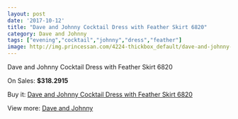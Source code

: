 ```yaml
---
layout: post
date: '2017-10-12'
title: "Dave and Johnny Cocktail Dress with Feather Skirt 6820"
category: Dave and Johnny
tags: ["evening","cocktail","johnny","dress","feather"]
image: http://img.princessan.com/4224-thickbox_default/dave-and-johnny-cocktail-dress-with-feather-skirt-6820.jpg
---
```

Dave and Johnny Cocktail Dress with Feather Skirt 6820

On Sales: **$318.2915**
<a href="https://www.princessan.com/en/dave-and-johnny/1953-dave-and-johnny-cocktail-dress-with-feather-skirt-6820.html"><amp-img layout="responsive" width="600" height="600" src="//img.princessan.com/4224-thickbox_default/dave-and-johnny-cocktail-dress-with-feather-skirt-6820.jpg" alt="Dave and Johnny Cocktail Dress with Feather Skirt 6820 0" /></a>
<a href="https://www.princessan.com/en/dave-and-johnny/1953-dave-and-johnny-cocktail-dress-with-feather-skirt-6820.html"><amp-img layout="responsive" width="600" height="600" src="//img.princessan.com/4225-thickbox_default/dave-and-johnny-cocktail-dress-with-feather-skirt-6820.jpg" alt="Dave and Johnny Cocktail Dress with Feather Skirt 6820 1" /></a>

Buy it: [Dave and Johnny Cocktail Dress with Feather Skirt 6820](https://www.princessan.com/en/dave-and-johnny/1953-dave-and-johnny-cocktail-dress-with-feather-skirt-6820.html "Dave and Johnny Cocktail Dress with Feather Skirt 6820")

View more: [Dave and Johnny](https://www.princessan.com/en/16-dave-and-johnny "Dave and Johnny")